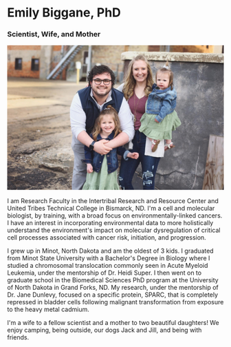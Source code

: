 
# Emily Biggane, PhD

### Scientist, Wife, and Mother

<img src="Family.JPG" alt="My Family">

I am Research Faculty in the Intertribal Research and Resource Center and United Tribes Technical College in Bismarck, ND. I'm a cell and molecular biologist, by training, with a broad focus on environmentally-linked cancers. I have an interest in incorporating environmental data to more holistically understand the environment's impact on molecular dysregulation of critical cell processes associated with cancer risk, initiation, and progression.

I grew up in Minot, North Dakota and am the oldest of 3 kids. I graduated from Minot State University with a Bachelor's Degree in Biology where I studied a chromosomal translocation commonly seen in Acute Myeloid Leukemia, under the mentorship of Dr. Heidi Super. I then went on to graduate school in the Biomedical Sciences PhD program at the University of North Dakota in Grand Forks, ND. My research, under the mentorship of Dr. Jane Dunlevy, focused on a specific protein, SPARC, that is completely repressed in bladder cells following malignant transformation from exposure to the heavy metal cadmium.

I'm a wife to a fellow scientist and a mother to two beautiful daughters! We enjoy camping, being outside, our dogs Jack and Jill, and being with friends.


